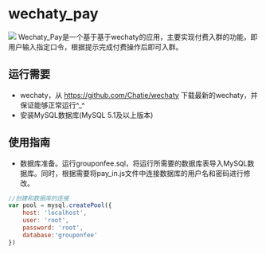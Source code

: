 # wechaty_pay
![](https://raw.githubusercontent.com/chatie/wechaty/master/image/wechaty-logo-en.png)
  Wechaty_Pay是一个基于基于wechaty的应用，主要实现付费入群的功能，即用户输入指定口令，根据提示完成付费操作后即可入群。<br/>
## 运行需要
*  wechaty，从 https://github.com/Chatie/wechaty 下载最新的wechaty，并保证能够正常运行^_^<br/>
*  安装MySQL数据库(MySQL 5.1及以上版本)<br/>
## 使用指南
*  数据库准备。运行grouponfee.sql，将运行所需要的数据库表导入MySQL数据库。同时，根据需要将pay_in.js文件中连接数据库的用户名和密码进行修改。<br/>
```javascript
//创建和数据库的连接
var pool = mysql.createPool({
    host: 'localhost',
    user: 'root',
    password: 'root',
    database:'grouponfee'
})
```


